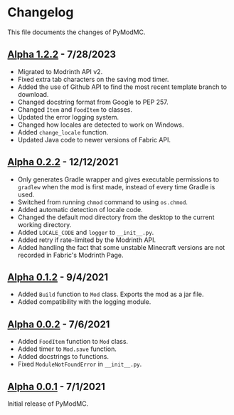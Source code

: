 # Changelog
This file documents the changes of PyModMC.

## [Alpha 1.2.2](https://pypi.org/project/PyModMC/1.2.2a0/) - 7/28/2023
 - Migrated to Modrinth API v2.
 - Fixed extra tab characters on the saving mod timer.
 - Added the use of Github API to find the most recent template branch to download.
 - Changed docstring format from Google to PEP 257.
 - Changed `Item` and `FoodItem` to classes.
 - Updated the error logging system.
 - Changed how locales are detected to work on Windows.
 - Added `change_locale` function.
 - Updated Java code to newer versions of Fabric API.

## [Alpha 0.2.2](https://pypi.org/project/PyModMC/0.2.2a0/) - 12/12/2021
 - Only generates Gradle wrapper and gives executable permissions to `gradlew` when the mod is first made, instead of every time Gradle is used.
 - Switched from running `chmod` command to using `os.chmod`.
 - Added automatic detection of locale code.
 - Changed the default mod directory from the desktop to the current working directory.
 - Added `LOCALE_CODE` and `logger` to `__init__.py`.
 - Added retry if rate-limited by the Modrinth API.
 - Added handling the fact that some unstable Minecraft versions are not recorded in Fabric's Modrinth Page.

## [Alpha 0.1.2](https://pypi.org/project/PyModMC/0.1.2a0/) - 9/4/2021
 - Added `Build` function to `Mod` class. Exports the mod as a jar file.
 - Added compatibility with the logging module.

## [Alpha 0.0.2](https://pypi.org/project/PyModMC/0.0.2a0/) - 7/6/2021
 - Added `FoodItem` function to `Mod` class.
 - Added timer to `Mod.save` function.
 - Added docstrings to functions.
 - Fixed `ModuleNotFoundError` in `__init__.py`.

## [Alpha 0.0.1](https://pypi.org/project/PyModMC/0.0.1a0/) - 7/1/2021
Initial release of PyModMC.